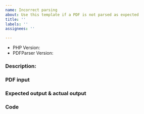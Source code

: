 ```yaml
---
name: Incorrect parsing
about: Use this template if a PDF is not parsed as expected
title: ''
labels: ''
assignees: ''

---
```


<!-- DO NOT THROW THIS AWAY -->
<!-- Fill out the FULL versions with patch versions -->

 - PHP Version: 
 - PDFParser Version: 

### Description:

### PDF input
<!-- If possible, please provide the PDF you are trying to parse -->

### Expected output & actual output
<!-- Share a piece of the output and the corresponding piece of input that you expected the parser would output -->

### Code
<!-- Add the code you used to parse the PDF -->
